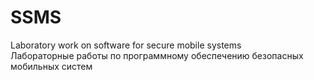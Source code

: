 # SSMS
Laboratory work on software for secure mobile systems </br>
Лабораторные работы по программному обеспечению безопасных мобильных систем
